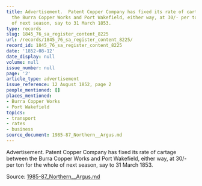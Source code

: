 ```yaml
---
title: Advertisement.  Patent Copper Company has fixed its rate of cartage between
  the Burra Copper Works and Port Wakefield, either way, at 30/- per ton for the whole
  of next season, say to 31 March 1853.
type: records
slug: 1845_76_sa_register_content_8225
url: /records/1845_76_sa_register_content_8225/
record_id: 1845_76_sa_register_content_8225
date: '1852-08-12'
date_display: null
volume: null
issue_number: null
page: '2'
article_type: advertisement
issue_reference: 12 August 1852, page 2
people_mentioned: []
places_mentioned:
- Burra Copper Works
- Port Wakefield
topics:
- transport
- rates
- business
source_document: 1985-87_Northern__Argus.md
---
```


Advertisement.  Patent Copper Company has fixed its rate of cartage between the Burra Copper Works and Port Wakefield, either way, at 30/- per ton for the whole of next season, say to 31 March 1853.

Source: [1985-87_Northern__Argus.md](/downloads/markdown/1985-87_Northern__Argus.md)
